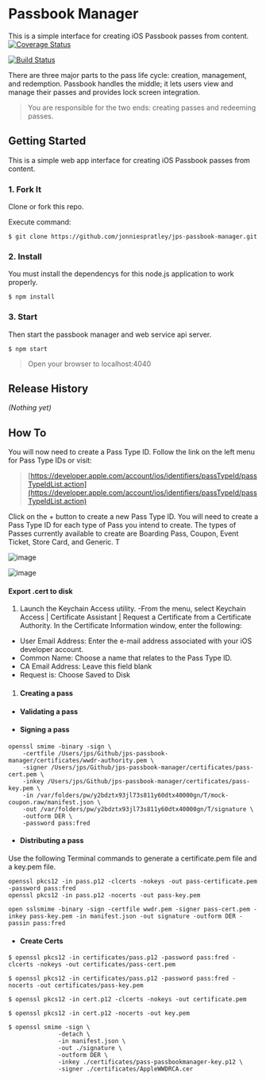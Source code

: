 # Passbook Manager
This is a simple interface for creating iOS Passbook passes from content.
[![Coverage Status](https://coveralls.io/repos/jonniespratley/jps-passbook-manager/badge.svg?branch=develop&service=github)](https://coveralls.io/github/jonniespratley/jps-passbook-manager?branch=develop)

[![Build Status](https://travis-ci.org/jonniespratley/jps-passbook-manager.svg?branch=develop)](https://travis-ci.org/jonniespratley/jps-passbook-manager)

There are three major parts to the pass life cycle: creation, management, and redemption.
Passbook handles the middle; it lets users view and manage their passes and provides lock screen integration.

> You are responsible for the two ends: creating passes and redeeming passes.


## Getting Started
This is a simple web app interface for creating iOS Passbook passes from content.


### 1. Fork It
Clone or fork this repo.

Execute command:

```
$ git clone https://github.com/jonniespratley/jps-passbook-manager.git
```

### 2. Install
You must install the dependencys for this node.js application to work properly.

```
$ npm install
```

### 3. Start
Then start the passbook manager and web service api server.

```
$ npm start
```

> Open your browser to localhost:4040


## Release History
_(Nothing yet)_





## How To


You will now need to create a Pass Type ID. Follow the link on the left menu for Pass Type IDs or visit:

> [https://developer.apple.com/account/ios/identifiers/passTypeId/passTypeIdList.action](https://developer.apple.com/account/ios/identifiers/passTypeId/passTypeIdList.action)

Click on the + button to create a new Pass Type ID. You will need to create a Pass Type ID for each type of Pass you intend to create. The types of Passes currently available to create are Boarding Pass, Coupon, Event Ticket, Store Card, and Generic. T

![image](https://www.safaribooksonline.com/library/view/instant-passbook-app/9781849697064/graphics/7064OT_01_08.jpg)

![image](https://www.safaribooksonline.com/library/view/instant-passbook-app/9781849697064/graphics/7064OT_01_09.jpg)


#### Export .cert to disk

1. Launch the Keychain Access utility. -From the menu, select Keychain Access | Certificate Assistant | Request a Certificate from a Certificate Authority. In the Certificate Information window, enter the following:

* User Email Address: Enter the e-mail address associated with your iOS developer account.
* Common Name: Choose a name that relates to the Pass Type ID. 
* CA Email Address: Leave this field blank
* Request is: Choose Saved to Disk

1. #### Creating a pass

* #### Validating a pass

* #### Signing a pass

```
openssl smime -binary -sign \
	-certfile /Users/jps/Github/jps-passbook-manager/certificates/wwdr-authority.pem \
	-signer /Users/jps/Github/jps-passbook-manager/certificates/pass-cert.pem \
	-inkey /Users/jps/Github/jps-passbook-manager/certificates/pass-key.pem \
	-in /var/folders/pw/y2bdztx93jl73s811y60dtx40000gn/T/mock-coupon.raw/manifest.json \
	-out /var/folders/pw/y2bdztx93jl73s811y60dtx40000gn/T/signature \
	-outform DER \
	-password pass:fred
```

* #### Distributing a pass

Use the following Terminal commands to generate a certificate.pem file and a key.pem file.

```
openssl pkcs12 -in pass.p12 -clcerts -nokeys -out pass-certificate.pem -password pass:fred
openssl pkcs12 -in pass.p12 -nocerts -out pass-key.pem

open sslsmime -binary -sign -certfile wwdr.pem -signer pass-cert.pem -inkey pass-key.pem -in manifest.json -out signature -outform DER -passin pass:fred
```

* #### Create Certs 

```
$ openssl pkcs12 -in certificates/pass.p12 -password pass:fred -clcerts -nokeys -out certificates/pass-cert.pem
```

```
$ openssl pkcs12 -in certificates/pass.p12 -password pass:fred -nocerts -out certificates/pass-key.pem
```


```
$ openssl pkcs12 -in cert.p12 -clcerts -nokeys -out certificate.pem

$ openssl pkcs12 -in cert.p12 -nocerts -out key.pem

$ openssl smime -sign \
              -detach \
              -in manifest.json \
              -out ./signature \
              -outform DER \
              -inkey ./certificates/pass-passbookmanager-key.p12 \
              -signer ./certificates/AppleWWDRCA.cer
```



 